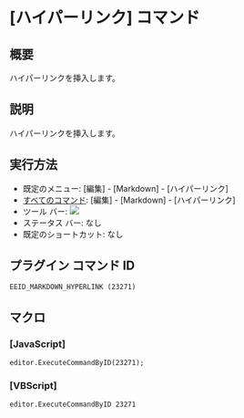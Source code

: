 # \[ハイパーリンク\] コマンド

## 概要

ハイパーリンクを挿入します。

## 説明

ハイパーリンクを挿入します。

## 実行方法

- 既定のメニュー: \[編集\] \- \[Markdown\] \- \[ハイパーリンク\]
- [すべてのコマンド](../../glossary/allcommands): \[編集\] \- \[Markdown\] \- \[ハイパーリンク\]
- ツール バー: ![](../../images/hyperlink..png)
- ステータス バー: なし
- 既定のショートカット: なし

## プラグイン コマンド ID

```
EEID_MARKDOWN_HYPERLINK (23271)
```

## マクロ

### \[JavaScript\]

```
editor.ExecuteCommandByID(23271);
```

### \[VBScript\]

```
editor.ExecuteCommandByID 23271
```
